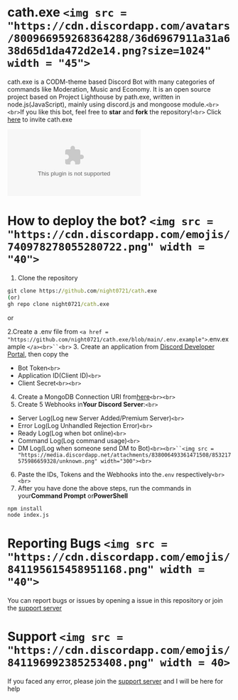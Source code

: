 # cath.exe `<img src = "https://cdn.discordapp.com/avatars/800966959268364288/36d6967911a31a638d65d1da472d2e14.png?size=1024" width = "45">`

cath.exe is a CODM-theme based Discord Bot with many categories of commands like Moderation, Music and Economy. It is an open source project based on Project Lighthouse by path.exe, written in node.js(JavaScript), mainly using discord.js and mongoose module.`<br><br>`If you like this bot, feel free to **star** and **fork** the repository!`<br>`
Click [here](https://discord.com/oauth2/authorize?client_id=800966959268364288&permissions=4231314550&scope=bot%20applications.commands) to invite cath.exe


![Repo Stars](https://img.shields.io/github/stars/night0721/cath.exe?color=46828d&style=for-the-badge)

# How to deploy the bot? `<img src = "https://cdn.discordapp.com/emojis/740978278055280722.png" width = "40">`

1. Clone the repository

```cmd
git clone https://github.com/night0721/cath.exe
(or)
gh repo clone night0721/cath.exe
```

or



2.Create a .env file from `<a href = "https://github.com/night0721/cath.exe/blob/main/.env.example">`.env.example `</a><br>``<br>`
3. Create an application from [Discord Developer Portal](https://discord.com/developers/applications), then copy the

- Bot Token`<br>`
- Application ID(Client ID)`<br>`
- Client Secret`<br><br>`

4. Create a MongoDB Connection URI from[here](https://www.mongodb.com)`<br><br>`
5. Create 5 Webhooks in**Your Discord Server**:`<br>`

- Server Log(Log new Server Added/Premium Server)`<br>`
- Error Log(Log Unhandled Rejection Error)`<br>`
- Ready Log(Log when bot online)`<br>`
- Command Log(Log command usage)`<br>`
- DM Log(Log when someone send DM to Bot)`<br><br>``<img src = "https://media.discordapp.net/attachments/838006493361471508/853217575986659328/unknown.png" width="300"><br>`

6. Paste the IDs, Tokens and the Webhooks into the`.env` respectively`<br><br>`
7. After you have done the above steps, run the commands in your**Command Prompt** or**PowerShell**

```cmd
npm install
node index.js
```

# Reporting Bugs `<img src = "https://cdn.discordapp.com/emojis/841195615458951168.png" width = "40">`

You can report bugs or issues by opening a issue in this repository or join the [support server](https://discord.gg/SbQHChmGcp)

# Support `<img src = "https://cdn.discordapp.com/emojis/841196992385253408.png" width = 40>`

If you faced any error, please join the [support server](https://discord.gg/SbQHChmGcp) and I will be here for help
